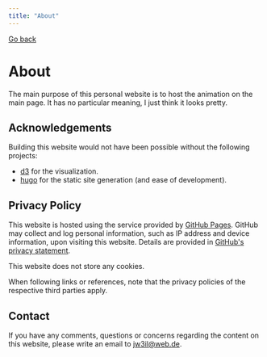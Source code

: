 ```yaml
---
title: "About"
---
```


[Go back](/)

# About

The main purpose of this personal website is to host the animation on the main page.
It has no particular meaning, I just think it looks pretty.

## Acknowledgements

Building this website would not have been possible without the following projects:

- [d3](https://d3js.org/) for the visualization.
- [hugo](https://gohugo.io/) for the static site generation (and ease of development).

## Privacy Policy

This website is hosted using the service provided by [GitHub Pages](https://pages.github.com/).
GitHub may collect and log personal information, such as IP address and device information, upon visiting this website.
Details are provided in [GitHub's privacy statement](https://docs.github.com/en/site-policy/privacy-policies/github-general-privacy-statement).

This website does not store any cookies.

When following links or references, note that the privacy policies of the respective third parties apply.

## Contact

If you have any comments, questions or concerns regarding the content on
this website, please write an email to jw3il@web.de.
